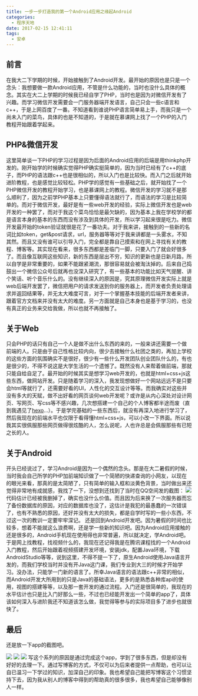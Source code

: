 ```yaml
---
title: 一步一步打造我的第一个Android应用之缘起Android
categories: 
  - 程序天地
date: 2017-02-15 12:41:11
tags: 
  - 安卓
---
```

## 前言
在我大二下学期的时候，开始接触到了Android开发。最开始的原因也是只是一个念头：我想要做一款Android应用，不管是什么功能的，当时也没什么具体的概念。其实在大二上学期的时候我已经自学了PHP，当时也是因为对微信开发有了兴趣。而学习微信开发需要会一门服务器端开发语言，自己只会一些c语言和c++，于是上网百度了一番。不知道看到谁说PHP语言简单易上手，而我只是一个尚未入门的菜鸟，具体的也是不知道的，于是就在慕课网上找了一个PHP的入门教程开始跟着学起来。
## PHP&微信开发
这里简单谈一下PHP的学习过程是因为后面的Android应用的后端是用thinkphp开发的。刚开始学的时候确实觉得PHP确实挺简单的，因为当时已经有了c++的底子，而PHP的语法跟c++也是很相似的，所以入门也是比较快。而入门之后就开始进阶教程，也是感觉比较轻松。PHP学的感觉有一些基础之后，就开始找了一个PHP微信开发的教程开始学习，也是慕课网上的教程。微信开发的学习就不是那么顺利了，因为之前学PHP基本上只要懂得语法就行了，而语法的学习是比较简单的。而对于微信开发，最好是有一些web开发的经验，实际上微信开发也是web开发的一种罢了，而对于我这个菜鸟恰恰是最欠缺的，因为基本上我在学校学的都是语言本身的基本的东西而没有涉及到具体的开发，所以学习起来很是吃力。微信开发最开始的token验证就很是花了一番功夫。对于我来讲，接触到的一些新的名词比如token，get&post请求，url，服务器等等对于我来讲都是一头雾水，不知其然。而且又没有谁可以引导入门，完全都是靠自己摸索和在网上寻找有关的教程、博客等。其实现在看来，很多东西都是差临门一脚，只要入门了就会好很多了。而且像互联网这些知识，新的东西是层出不穷，知识的更新也是日新月路，所以自学是非常重要的，如果不能跟紧潮流，那很容易就会被淘汰掉的。后来自己捣鼓出一个微信公众号后就再也没深入研究了，有一些基本的功能比如天气提醒、讲个笑话、听个音乐什么的。没有继续深入的原因是，究其原理微信开发实际上就是web后端开发罢了，微信把用户的请求发送到你的服务器上，而开发者负责处理请求并返回结果等，并无太大难度可言，对于一个掌握基本技能的后端开发者来讲，跟着官方文档来并没有太大的难度。另一方面就是自己本身也是基于学习的，也没有真正的业务来交给我做，所以也就不再接触了。
## 关于Web
只会PHP的话只有自己一个人是做不出什么东西的来的，一般来讲还需要一个做前端的人。只是由于自己性格比较内向，很少去接触什么社团之类的，再加上学校的这些方面的氛围确实不是很好，很少有一些什么开发团队创业团队什么的，有也是很少的，不得不说这是大学生活的一个遗憾了。既然没有人来帮着做前端，那就只能自给自足了。最开始的时候其实是想学习web开发的，也就是html+css+js这些东西，做网站开发。只是随着学习的深入，我发现想做好一个网站远远不是只要会html等就行了，还需要好看的UI，人性化的交互设计等等。而我确实对这些并没有多大的天赋，做不出好看的网页谈何web开发呢？或许是从内心深处对设计网页、写网页、写css等不感兴趣，几次想搭建一个自己的个人博客都半途而废（直到我遇见了[hexo](https://hexo.io/zh-cn/)...）。于是学完基础的一些东西后，就没有再深入地进行学习了，然后我现在的前端水平也仅限于看得懂html+css+js，可以小改一下界面。所以说我其实很佩服那些网页做得很炫酷的人，怎么说呢，人也许总是会佩服那些有已短之长的人。
## 关于Android
开头已经说过了，学习Android是因为一个偶然的念头。那是在大二暑假的时候，当时我会自己所学的PHP加前端知识做了一个简陋的快递查询的小网友，以现在的眼光来看，那真的是太简陋了，只有简单的输入框和淡黄色背景，当时做出来还觉得非常地有成就感，我找了一下，没想到还找到了当时在QQ空间发的截图：
![](http://oleqq8vsm.bkt.clouddn.com/logistics-web.png)
代码估计已经被我删掉了，确实也没什么价值。而且因为后来换了一次服务器而忘了备份数据库的原因，对应的数据库也没了，这估计是我犯的最愚蠢的一次错误了，也有不熟悉的原因，还好并没有太大的损失，都是自学时写的一些小东西，不过这一次的教训一定要牢牢深记。
还是回到Android开发吧。因为暑假的时间也比较多，想着不能就这么浪费啊，还是学一些新的知识吧。因为Android应用接触的还是很多的，Android手机现在使用得也非常普遍，所以就决定，学Android吧。于是网上找教程，找视频什么的，我现在还记得我是在腾讯课程找的一个Android入门教程，然后开始跟着视频搭建开发坏境，安装jdk，配置Java环境，下载AndroidStudio等等，说到这里，不得不提一下了，原生Android使用Java语言开发的，而我们学校当时并没有开Java这门课，我们专业到大三的时候才开始学习。没办法，只能学一门新的语言了。所幸Java语言的语法跟c++非常的相似，而Android开发大所用到的只是Java的基础语法，更多的是熟悉各种库api的使用，视图的搭建等等，以及那一套开发的通过流程。入门还是很简单的，我现在的水平估计也只是比入门好那么一些，不过也已经能开发出一个简单的app了，具体该如何深入与进阶我还不知道该怎么做，我觉得等参与的实际项目多了进步也就很快了。
## 最后
还是放一下app的截图吧。

![](http://oleqq8vsm.bkt.clouddn.com/logistics/app-1.png) ![](http://oleqq8vsm.bkt.clouddn.com/logistics/app-2.png) ![](http://oleqq8vsm.bkt.clouddn.com/logistics/app-3.png)
写这个系列的原因是通过完成这个app，学到了很多东西，但是却没有好好的去理一下。通过写博客的方式，不仅可以为后来者提供一点帮助，也可以让自已温习一下学过的知识，加深自己的印象。我也希望自己能把写博客这个习惯坚持下去，因为我从别人的博客中得到的帮助真的很多很多，我也希望自己能够像别人一样。